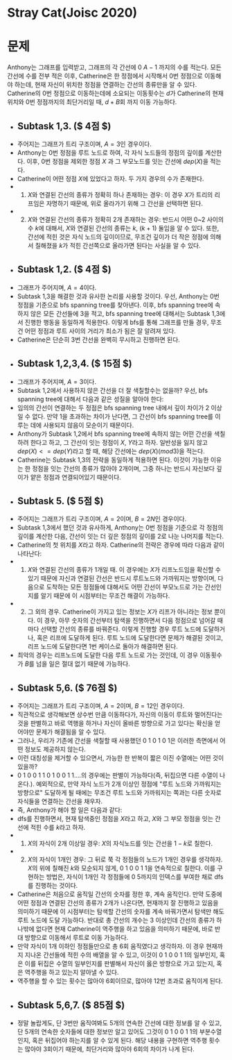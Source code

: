 # Stray Cat(Joisc 2020)
# 문제
Anthony는 그래프를 입력받고, 그래프의 각 간선에 $0 ~ A-1$ 까지의 수를 적는다. 모든 간선에 수를 전부 적은 이후, Catherine은 한 정점에서 시작해서 0번 정점으로 이동해야 하는데, 현재 자신이 위치한 정점을 연결하는 간선의 종류만을 알 수 있다. Catherine의 0번 정점으로 이동하는데에 소요되는 이동횟수는 $d$가 Catherine의 현재 위치와 0번 정점까지의 최단거리일 때, $d+B$회 까지 이동 가능하다.
+ ## Subtask 1,3. ($ 4점 $)
+ 주어지는 그래프가 트리 구조이며, $A=3$인 경우이다. 
+ Anthony는 0번 정점을 루트 노드로 하여, 각 자식 노드들의 정점의 깊이를 계산한다. 이후, 0번 정점을 제외한 정점 $X$ 과 그 부모노드를 잇는 간선에 $dep(X)%3$을 적는다.
+ Catherine이 어떤 정점 $X$에 있었다고 하자. 두 가지 경우의 수가 존재한다.
+ 1. $X$와 연결된 간선의 종류가 정확히 하나 존재하는 경우: 이 경우 $X$가 트리의 리프임은 자명하기 때문에, 위로 올라가기 위해 그 간선을 선택하면 된다.
+ 2. $X$와 연결된 간선의 종류가 정확히 2개 존재하는 경우: 반드시 어떤 0~2 사이의 수 $k$에 대해서, $X$와 연결된 간선의 종류는 $k$, $(k+1)%3$ 둘임을 알 수 있다. 또한, 간선에 적힌 것은 자식 노드의 깊이이므로, 무조건 깊이가 더 작은 정점에 의해서 칠해졌을 $k$가 적힌 간선쪽으로 올라가면 된다는 사실을 알 수 있다.
+ ## Subtask 1,2. ($ 4점 $)
+ 그래프가 주어지며, $A=4$이다.
+ Subtask 1,3을 해결한 것과 유사한 논리를 사용할 것이다. 우선, Anthony는 0번 정점을 기준으로 bfs spanning tree를 찾아낸다. 이후, bfs spanning tree에 속하지 않은 모든 간선들에 3을 적고, bfs spanning tree에 대해서는 Subtask 1,3에서 진행한 행동을 동일하게 적용한다. 이렇게 bfs를 통해 그래프를 만들 경우, 무조건 어떤 정점과 루트 사이의 거리가 최소가 됨은 잘 알려져 있다.
+ Catherine은 단순히 3번 간선을 완벽히 무시하고 진행하면 된다.
+ ## Subtask 1,2,3,4. ($ 15점 $)
+ 그래프가 주어지며, $A=3$이다.
+ Subtask 1,2에서 사용하지 않은 간선을 더 잘 색칠할수는 없을까? 우선, bfs spanning tree에 대해서 다음과 같은 성질을 알아야 한다:
+ 임의의 간선이 연결하는 두 정점은 bfs spanning tree 내에서 깊이 차이가 2 이상일 수 없다. 만약 1을 초과하는 차이가 난다면, 그 간선이 bfs spanning tree를 이루는 데에 사용되지 않음이 모순이기 때문이다.
+ Anthony가 Subtask 1,2에서 bfs spanning tree에 속하지 않는 어떤 간선을 색칠하려 한다고 하고, 그 간선이 잇는 정점이 $X$, $Y$라고 하자. 일반성을 잃지 않고 $dep(X)<=dep(Y)$라고 할 때, 해당 간선에는 $dep(X)(mod 3)$을 적는다.
+ Catherine는 Subtask 1,3의 전략을 동일하게 적용하면 된다. 이것이 가능한 이유는 한 정점을 잇는 간선의 종류가 많아야 2개이며, 그중 하나는 반드시 자신보다 깊이가 얕은 정점과 연결되어있기 때문이다.
+ ## Subtask 5. ($ 5점 $)
+ 주어지는 그래프가 트리 구조이며, $A=2$이며, $B=2N$인 경우이다.
+ Subtask 1,3에서 했던 것과 유사하게, Anthony는 0번 정점을 기준으로 각 정점의 깊이를 계산한 다음, 간선이 잇는 더 깊은 정점의 깊이를 2로 나눈 나머지를 적는다.
+ Catherine의 첫 위치를 $X$라고 하자. Catherine의 전략은 경우에 따라 다음과 같이 나타난다:
+ 1. $X$와 연결된 간선의 종류가 1개일 때. 이 경우에는 $X$가 리프노드임을 확신할 수 있기 때문에 자신과 연결된 간선은 반드시 루트노드와 가까워지는 방향이며, 다음으로 도착하는 모든 정점들에 대해서도 어떤 간선이 부모노드로 가는 간선인지를 알기 때문에 이 시점부터는 무조건 해결이 가능하다.
+ 2. 그 외의 경우. Catherine이 가지고 있는 정보는 $X$가 리프가 아니라는 정보 뿐이다. 이 경우, 아무 숫자의 간선부터 탐색을 진행하면서 다음 정점으로 넘어갈 때마다 선택할 간선의 종류를 바꿔준다. 이렇게 진행할 경우 루트 노드에 도달하거나, 혹은 리프에 도달하게 된다. 루트 노드에 도달한다면 문제가 해결된 것이고, 리프 노드에 도달한다면 1번 케이스로 돌아가 해결하면 된다.
+ 최악의 경우는 리프노드에 도달한 다음 루트 노드로 가는 것인데, 이 경우 이동횟수가 $B$를 넘을 일은 절대 없기 때문에 가능하다.
+ ## Subtask 5,6. ($ 76점 $)
+ 주어지는 그래프가 트리 구조이며, $A=2$이며, $B=12$인 경우이다.
+ 직관적으로 생각해보면 상수번 만큼 이동하다가, 자신의 이동이 루트와 멀어진다는 것을 판별하고 바로 역행을 하거나 자신이 올바른 방향으로 가고 있다는 확신을 얻어야만 문제가 해결됨을 알 수 있다.
+ 그러나, 우리가 기존에 간선을 색칠할 때 사용했던 0 1 0 1 0 1은 이러한 측면에서 어떤 정보도 제공하지 않는다.
+ 이런 대칭성을 제거할 수 있으면서, 가능한 한 반복이 짧은 이진 수열에는 어떤 것이 있을까?
+ 0 1 0 0 1 1 0 1 0 0 1 1....의 경우에는 판별이 가능하다(즉, 뒤집으면 다른 수열이 나온다.). 예외적으로, 만약 자식 노드가 2개 이상인 정점에 "루트 노드와 가까워지는 방향으로" 도달하게 될 때에는 무조건 루트 노드와 가까워지는 쪽과는 다른 숫자로 자식들을 연결하는 간선을 채우자.
+ 즉, Anthony가 해야 할 일은 다음과 같다:
+ dfs를 진행하면서, 현재 탐색중인 정점을 $X$라고 하고, $X$와 그 부모 정점을 잇는 간선에 적힌 수를 $k$라고 하자.
+ 1. $X$의 자식이 2개 이상일 경우: $X$의 자식노드를 잇는 간선을 $1-k$로 칠한다.
+ 2. $X$의 자식이 1개인 경우: 그 뒤로 쭉 각 정점들의 노드가 1개인 경우를 생각하자. $X$의 위에 칠해진 $k$와 모순되지 않게, 0 1 0 0 1 1을 연속적으로 칠한다. 이를 구현하는 방법은, 자식이 1개인 각 정점들에 $0~5$까지의 인덱스를 부여한 채로 dfs를 진행하는 것이다.
+ Catherine은 처음으로 움직일 간선의 숫자를 정한 후, 계속 움직인다. 만약 도중에 어떤 정점과 연결된 간선의 종류가 2개가 나온다면, 현재까지 잘 진행하고 있음을 의미하기 때문에 이 시점부터는 탐색할 간선의 숫자를 계속 바꿔가면서 탐색만 해도 루트 노드에 도달 가능하다. 반대로 총 간선의 개수는 3 이상인데 간선의 종류가 하나밖에 없다면 현재 Catherine이 역주행을 하고 있음을 의미하기 때문에, 바로 반대 방향으로 이동해서 루트로 이동 가능하다.
+ 만약 자식이 1개 이하인 정점들만으로 총 6회 움직였다고 생각하자. 이 경우 현재까지 지나온 간선들에 적힌 수의 배열을 알 수 있고, 이것이 0 1 0 0 1 1의 일부인지, 혹은 이를 뒤집은 수열의 일부인지를 판별해서 자신이 옳은 방향으로 가고 있는지, 혹은 역주행을 하고 있는지 알아낼 수 있다.
+ 역주행을 할 수 있는 횟수는 많아야 6회이므로, 많아야 12번 초과로 움직이게 된다.
+ ## Subtask 5,6,7. ($ 85점 $)
+ 정말 놀랍게도, 단 3번만 움직여봐도 5개의 연속한 간선에 대한 정보를 알 수 있고, 단 5개의 연속한 숫자들에 대한 정보만 알고 있어도 그것이 0 1 0 0 1 1의 부분수열인지, 혹은 뒤집어야 하는지를 알 수 있게 된다. 해당 내용을 구현하면 역주행 횟수는 많아야 3회이기 때문에, 최단거리와 많아야 6회의 차이가 나게 된다.

